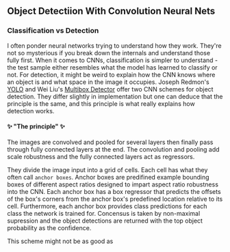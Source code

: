 ## Object Detectiion With Convolution Neural Nets
### Classification vs Detection
I often ponder neural networks trying to understand how they work. They're not so mysterious if you break down the internals and understand those fully first. When it comes to CNNs, classification is simpler to understand - the test sample either resembles what the model has learned to classify or not. For detection, it might be weird to explain how the CNN knows where an object is and what space in the image it occupies.
Joseph Redmon's [YOLO](https://arxiv.org/abs/1506.02640) and Wei Liu's [Multibox Detector](https://arxiv.org/abs/1512.02325) offer two CNN schemes for object detection. They differ slightly in implementation but one can deduce that the principle is the same, and this principle is what really explains how detection works.

#### ✨ "The principle" ✨
The images are convolved and pooled for several layers then finally pass through fully connected layers at the end. The convolution and pooling add scale robustness and the fully connected layers act as regressors. 

They divide the image input into a grid of cells. Each cell has what they often call  `anchor boxes`. Anchor boxes are predifined example bounding boxes of different aspect ratios designed to impart aspect ratio robustness into the CNN. Each anchor box has a box regressor that predicts the offsets of the box's corners from the anchor box's predefined location relative to its cell. Furthermore, each anchor box provides class predictions for each class the network is trained for. Concensus is taken by non-maximal supression and the object detections are returned with the top object probability as the confidence.

This scheme might not be as good as 
